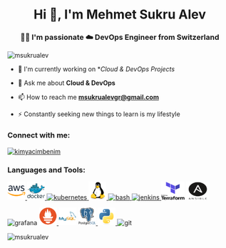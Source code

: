 <h1 align="center">Hi 👋, I'm Mehmet Sukru Alev</h1>
<h3 align="center">👩‍💻 I'm passionate ☁️ DevOps Engineer from Switzerland</h3>

<p align="left"> <img src="https://komarev.com/ghpvc/?username=msukrualev&label=Profile%20views&color=0e75b6&style=flat" alt="msukrualev" /> </p>

- 🔭 I'm currently working on **Cloud & DevOps Projects*

- 💬 Ask me about **Cloud & DevOps**

- 📫 How to reach me **msukrualevgr@gmail.com**

- ⚡ Constantly seeking new things to learn is my lifestyle 

<h3 align="left">Connect with me:</h3>
<p align="left">
<a href="https://linkedin.com/in/mehmetsukrualev" target="blank"><img align="center" src="https://raw.githubusercontent.com/rahuldkjain/github-profile-readme-generator/master/src/images/icons/Social/linked-in-alt.svg" alt="kimyacimbenim" height="30" width="40" /></a>
</p>

<h3 align="left">Languages and Tools:</h3>
<p align="left"> <a href="https://aws.amazon.com" target="_blank" rel="noreferrer"><img src="https://raw.githubusercontent.com/devicons/devicon/master/icons/amazonwebservices/amazonwebservices-original-wordmark.svg" alt="bash" width="40" height="40"/> </a> <a href="https://www.gnu.org/software/bash/" target="_blank" rel="noreferrer"> <img src="https://github.com/devicons/devicon/raw/master/icons/docker/docker-original-wordmark.svg" alt="docker" width="40" height="40"/> </a> <a href="https://www.docker.com/" target="_blank" rel="noreferrer"> <img src="https://www.vectorlogo.zone/logos/kubernetes/kubernetes-icon.svg" alt="kubernetes" width="40" height="40"/> </a> <a href="" target="_blank" rel="noreferrer"> <img src="https://raw.githubusercontent.com/devicons/devicon/master/icons/linux/linux-original.svg" alt="linux" width="40" height="40"/> </a> <a href="https://www.linux.com/" target="_blank" rel="noreferrer"> <img src="https://www.vectorlogo.zone/logos/gnu_bash/gnu_bash-icon.svg" alt="bash" width="40" height="40"/> </a> <a href="" target="_blank" rel="noreferrer"> <img src="https://www.vectorlogo.zone/logos/jenkins/jenkins-icon.svg" alt="jenkins" width="40" height="40"/> </a> <img src="https://github.com/devicons/devicon/raw/master/icons/terraform/terraform-original-wordmark.svg" height="40" width="52" alt="terraform logo"  /> <img src="https://raw.githubusercontent.com/devicons/devicon/1119b9f84c0290e0f0b38982099a2bd027a48bf1/icons/ansible/ansible-plain-wordmark.svg" height="40" width="52" alt="ansible logo"  />

<img src="https://www.vectorlogo.zone/logos/grafana/grafana-icon.svg" alt="grafana" width="40" height="40"/> </a> <a href="https://www.grafana.com" target="_blank" rel="noreferrer"> <img src="https://raw.githubusercontent.com/devicons/devicon/1119b9f84c0290e0f0b38982099a2bd027a48bf1/icons/prometheus/prometheus-original.svg" alt="Prometheus" width="40" height="40"/> </a> <img src="https://raw.githubusercontent.com/devicons/devicon/master/icons/mysql/mysql-original-wordmark.svg" alt="mysql" width="40" height="40"/> </a> <a href="" target="_blank" rel="noreferrer"> <img src="https://raw.githubusercontent.com/devicons/devicon/master/icons/postgresql/postgresql-original-wordmark.svg" alt="postgresql" width="40" height="40"/> </a> <a href="" target="_blank" rel="noreferrer"> <img src="https://raw.githubusercontent.com/devicons/devicon/master/icons/python/python-original.svg" alt="python" width="40" height="40"/> </a> <img src="https://www.vectorlogo.zone/logos/git-scm/git-scm-icon.svg" alt="git" width="40" height="40"/> </a> 

<img align="center" src="https://github-readme-streak-stats.herokuapp.com/?user=msukrualev&" alt="msukrualev" /></p>
